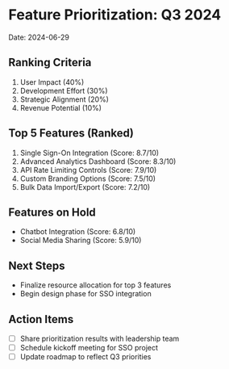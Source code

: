 # Feature Prioritization: Q3 2024

Date: 2024-06-29

## Ranking Criteria
1. User Impact (40%)
2. Development Effort (30%)
3. Strategic Alignment (20%)
4. Revenue Potential (10%)

## Top 5 Features (Ranked)
1. Single Sign-On Integration (Score: 8.7/10)
2. Advanced Analytics Dashboard (Score: 8.3/10)
3. API Rate Limiting Controls (Score: 7.9/10)
4. Custom Branding Options (Score: 7.5/10)
5. Bulk Data Import/Export (Score: 7.2/10)

## Features on Hold
- Chatbot Integration (Score: 6.8/10)
- Social Media Sharing (Score: 5.9/10)

## Next Steps
- Finalize resource allocation for top 3 features
- Begin design phase for SSO integration

## Action Items
- [ ] Share prioritization results with leadership team
- [ ] Schedule kickoff meeting for SSO project
- [ ] Update roadmap to reflect Q3 priorities
